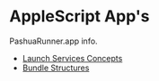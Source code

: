 AppleScript App's
=================

PashuaRunner.app info.

* [Launch Services Concepts](https://developer.apple.com/library/content/documentation/Carbon/Conceptual/LaunchServicesConcepts/LSCConcepts/LSCConcepts.html#//apple_ref/doc/uid/TP30000999-CH202-TP9)
* [Bundle Structures](https://developer.apple.com/library/content/documentation/CoreFoundation/Conceptual/CFBundles/BundleTypes/BundleTypes.html#//apple_ref/doc/uid/10000123i-CH101-SW19)


